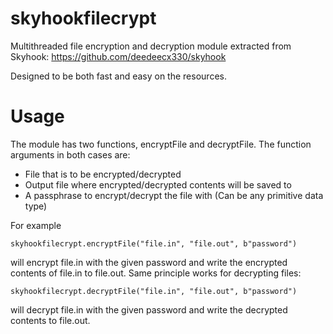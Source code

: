 # skyhookfilecrypt
Multithreaded file encryption and decryption module extracted from Skyhook: https://github.com/deedeecx330/skyhook

Designed to be both fast and easy on the resources. 

# Usage
The module has two functions, encryptFile and decryptFile. The function arguments in both cases are: 
-   File that is to be encrypted/decrypted
-   Output file where encrypted/decrypted contents will be saved to
-   A passphrase to encrypt/decrypt the file with (Can be any primitive data type)

For example
```
skyhookfilecrypt.encryptFile("file.in", "file.out", b"password")
```
will encrypt file.in with the given password and write the encrypted contents of file.in to file.out. Same principle works for decrypting files:
```
skyhookfilecrypt.decryptFile("file.in", "file.out", b"password")
```
will decrypt file.in with the given password and write the decrypted contents to file.out.
